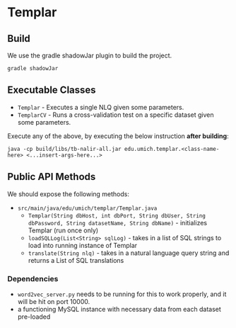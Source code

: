 # Templar

## Build

We use the gradle shadowJar plugin to build the project.
```
gradle shadowJar
```

## Executable Classes

* `Templar` - Executes a single NLQ given some parameters.
* `TemplarCV` - Runs a cross-validation test on a specific dataset given some parameters.

Execute any of the above, by executing the below instruction **after building**:
```
java -cp build/libs/tb-nalir-all.jar edu.umich.templar.<class-name-here> <...insert-args-here...>
```

## Public API Methods

We should expose the following methods:

* `src/main/java/edu/umich/templar/Templar.java`
  * `Templar(String dbHost, int dbPort, String dbUser, String dbPassword, String datasetName, String dbName)` - initializes Templar (run once only)
  * `loadSQLLog(List<String> sqlLog)` - takes in a list of SQL strings to load into running instance of Templar
  * `translate(String nlq)` - takes in a natural language query string and returns a List<String> of SQL translations

### Dependencies

* `word2vec_server.py` needs to be running for this to work properly, and it will be hit on port 10000.
* a functioning MySQL instance with necessary data from each dataset pre-loaded
